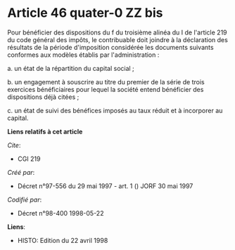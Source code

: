 # Article 46 quater-0 ZZ bis

Pour bénéficier des dispositions du f du troisième alinéa du I de l'article 219 du code général des impôts, le contribuable
doit joindre à la déclaration des résultats de la période d'imposition considérée les documents suivants conformes aux
modèles établis par l'administration :

a. un état de la répartition du capital social ;

b. un engagement à souscrire au titre du premier de la série de trois exercices bénéficiaires pour lequel la société entend
bénéficier des dispositions déjà citées ;

c. un état de suivi des bénéfices imposés au taux réduit et à incorporer au capital.

**Liens relatifs à cet article**

_Cite_:

  - CGI 219

_Créé par_:

  - Décret n°97-556 du 29 mai 1997 - art. 1 () JORF 30 mai 1997

_Codifié par_:

  - Décret n°98-400 1998-05-22

**Liens**:

  - HISTO: Edition du 22 avril 1998
